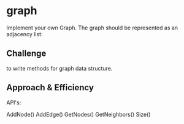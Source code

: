 # graph

Implement your own Graph. The graph should be represented as an adjacency list:


## Challenge

to write methods for graph data structure.

## Approach & Efficiency
<!-- What approach did you take? Why? What is the Big O space/time for this approach? -->

API's:

AddNode()
AddEdge()
GetNodes()
GetNeighbors()
Size()
